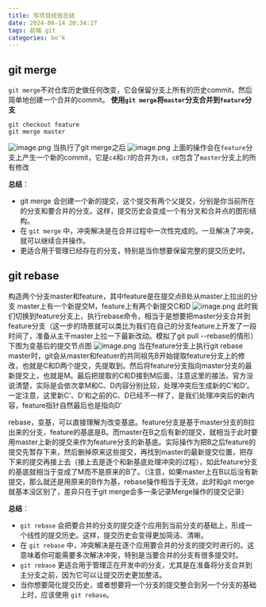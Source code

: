 ```yaml
---
title: 写项目经验总结
date: 2024-06-14 20:34:27
tags: 前端 git
categories: bo‘k
---
```



## git merge
`git merge`不对仓库历史做任何改变，它会保留分支上所有的历史commit，然后简单地创建一个合并的commit。
**使用`git merge`将`master`分支合并到`feature`分支**
```
git checkout feature
git merge master
```
![image.png](/tencent/api/attachments/s3/url?attachmentid=22043965)
当执行了git merge之后
![image.png](/tencent/api/attachments/s3/url?attachmentid=22043845)
上面的操作会在`feature`分支上产生一个新的commit，它是`c4`和`c7`的合并为`c8`，`c8`包含了`master`分支上的所有修改

**总结**：
- git merge 会创建一个新的提交，这个提交有两个父提交，分别是你当前所在的分支和要合并的分支。这样，提交历史会变成一个有分叉和合并点的图形结构。
- 在 `git merge` 中，冲突解决是在合并过程中一次性完成的。一旦解决了冲突，就可以继续合并操作。
- 更适合用于管理已经存在的分支，特别是当你想要保留完整的提交历史时。
## git rebase
构造两个分支master和feature，其中feature是在提交点B处从master上拉出的分支
master上有一个新提交M，feature上有两个新提交C和D
![image.png](/tencent/api/attachments/s3/url?attachmentid=22044390)
此时我们切换到feature分支上，执行rebase命令，相当于是想要把master分支合并到feature分支（这一步的场景就可以类比为我们在自己的分支feature上开发了一段时间了，准备从主干master上拉一下最新改动。模拟了git pull --rebase的情形）
下图为变基后的提交节点图
![image.png](/tencent/api/attachments/s3/url?attachmentid=22044506)
当在feature分支上执行git rebase master时，git会从master和featuer的共同祖先B开始提取feature分支上的修改，也就是C和D两个提交，先提取到。然后将feature分支指向master分支的最新提交上，也就是M。最后把提取的C和D接到M后面，注意这里的接法，官方没说清楚，实际是会依次拿M和C、D内容分别比较，处理冲突后生成新的C’和D’。一定注意，这里新C’、D’和之前的C、D已经不一样了，是我们处理冲突后的新内容，feature指针自然最后也是指向D’

rebase，变基，可以直接理解为改变基底。feature分支是基于master分支的B拉出来的分支，feature的基底是B。而master在B之后有新的提交，就相当于此时要用master上新的提交来作为feature分支的新基底。实际操作为把B之后feature的提交先暂存下来，然后删掉原来这些提交，再找到master的最新提交位置，把存下来的提交再接上去（接上去是逐个和新基底处理冲突的过程），如此feature分支的基底就相当于变成了M而不是原来的B了。（注意，如果master上在B以后没有新提交，那么就还是用原来的B作为基，rebase操作相当于无效，此时和git merge就基本没区别了，差异只在于git merge会多一条记录Merge操作的提交记录）

**总结**：
- `git rebase` 会把要合并的分支的提交逐个应用到当前分支的基础上，形成一个线性的提交历史。这样，提交历史会变得更加简洁、清晰。
- 在 `git rebase` 中，冲突解决是在逐个应用要合并的分支的提交时进行的。这意味着你可能需要多次解决冲突，特别是当要合并的分支有很多提交时。
- `git rebase` 更适合用于管理正在开发中的分支，尤其是在准备将分支合并到主分支之前，因为它可以让提交历史更加整洁。
- 当你想要简化提交历史，或者想要将一个分支的提交整合到另一个分支的基础上时，应该使用 `git rebase`。

